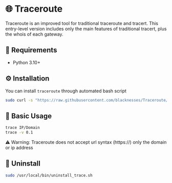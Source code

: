 # 🌐 Traceroute

Traceroute is an improved tool for traditional traceroute and tracert. This entry-level version includes only the main features of traditional tracert, plus the whois of each gateway.

## 🚨 Requirements

* Python 3.10+

## ⚙️ Installation

You can install `traceroute` through automated bash script

```sh
sudo curl -s "https://raw.githubusercontent.com/blacknesses/Traceroute/principal/install.sh" | bash
```

## 📖 Basic Usage

```sh
trace IP/Domain
trace -v 0.1
```

⚠️ Warning: Traceroute does not accept url syntax (https://) only the domain or ip address

## 🥺 Uninstall
```sh
sudo /usr/local/bin/uninstall_trace.sh
```
